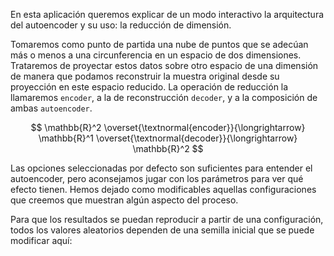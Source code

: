 En esta aplicación queremos explicar de un modo interactivo la arquitectura del autoencoder y su uso: la reducción de dimensión.

Tomaremos como punto de partida una nube de puntos que se adecúan más o menos a una circunferencia en un espacio de dos dimensiones. Trataremos de proyectar estos datos sobre otro espacio de una dimensión de manera que podamos reconstruir la muestra original desde su proyección en este espacio reducido. La operación de reducción la llamaremos `encoder`, a la de reconstrucción `decoder`, y a la composición de ambas `autoencoder`.

$$
\mathbb{R}^2 
\overset{\textnormal{encoder}}{\longrightarrow} 
\mathbb{R}^1 
\overset{\textnormal{decoder}}{\longrightarrow} 
\mathbb{R}^2
$$

Las opciones seleccionadas por defecto son suficientes para entender el autoencoder, pero aconsejamos jugar con los parámetros para ver qué efecto tienen. Hemos dejado como modificables aquellas configuraciones que creemos que muestran algún aspecto del proceso.

Para que los resultados se puedan reproducir a partir de una configuración, todos los valores aleatorios dependen de una semilla inicial que se puede modificar aquí: